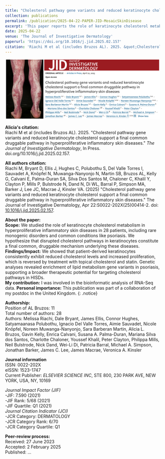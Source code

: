 ```yaml
---
title: "Cholesterol pathway gene variants and reduced keratinocyte cholesterol support a final common druggable pathway in hyperproliferative inflammatory skin diseases"
collection: publications
permalink: /publication/2025-04-22-PAPER-JID-MosaicSkinDisease
excerpt: 'This paper reports the role of keratinocyte cholesterol metabolism in hyperproliferative inflammatory skin diseases.'
date: 2025-04-22
venue: 'The Journal of Investigative Dermatology'
paperurl: 'https://doi.org/10.1016/j.jid.2025.02.157'
citation: 'Riachi M et al (includes Bruzos AL). 2025. &quot;Cholesterol pathway gene variants and reduced keratinocyte cholesterol support a final common druggable pathway in hyperproliferative inflammatory skin diseases.&quot; <i>The Journal of Investigative Dermatology</i>, In Press. doi.org/10.1016/j.jid.2025.02.157.'
---
```



<img src='/files/papers/2025-04-22-PAPER-JID-MosaicSkinDisease.png' />  

**Alicia's citation:**  
Riachi M et al (includes Bruzos AL). 2025. "Cholesterol pathway gene variants and reduced keratinocyte cholesterol support a final common druggable pathway in hyperproliferative inflammatory skin diseases." <i>The Journal of Investigative Dermatology</i>, In Press. doi.org/10.1016/j.jid.2025.02.157.  
  
**All authors citation:**  
Riachi M, Bryant D, Ellis J, Hughes C, Polubothu S, Del Valle Torres I, Sauvadet A, Knöpfel N, Muwanga-Nanyonjo N, Martin SB, Bruzos AL, Kelly G, Calvani E, Palma-Duran SA, Silva Dos Santos M, Chaloner C, Khalil Y, Clayton P, Mills P, Bulstrode N, Dand N, Di WL, Barral P, Simpson MA, Barker J, Lee JC, Macrae J, Kinsler VA. (2025) "Cholesterol pathway gene variants and reduced keratinocyte cholesterol support a final common druggable pathway in hyperproliferative inflammatory skin diseases." The Journal of Investigative Dermatology, Apr 22:S0022-202X(25)00414-2. doi: [10.1016/j.jid.2025.02.157](https://doi.org/10.1016/j.jid.2025.02.157).  
  
**About the paper:**  
**Scope:** We studied the role of keratinocyte cholesterol metabolism in hyperproliferative inflammatory skin diseases in 28 patients, including rare monogenic disorders and common conditions like psoriasis. We hypothesize that disrupted cholesterol pathways in keratinocytes constitute a final common, druggable mechanism underlying these diseases.  
**Findings/Impact:** We showed that patient-derived keratinocytes consistently exhibit reduced cholesterol levels and increased proliferation, which is reversed by treatment with topical cholesterol and statin. Genetic analyses revealed enrichment of lipid metabolism gene variants in psoriasis, supporting a broader therapeutic potential for targeting cholesterol pathways in HISDs.  
**My contribution:** I was involved in the bioinformatic analysis of RNA-Seq data. 
**Personal importance:** This publication was part of a collaboration of my postdoc in the United Kingdom.
{: .notice}

**Authorship:**  
Position of AL Bruzos: 11  
Total number of authors: 28  
Authors: Melissa Riachi, Dale Bryant, James Ellis, Connor Hughes, Satyamaanasa Polubothu, Ignacio Del Valle Torres, Aimie Sauvadet, Nicole Knöpfel, Noreen Muwanga-Nanyonjo, Sara Barberan Martin, Alicia L. Bruzos, Gavin Kelly, Enrica Calvani, Susana A. Palma-Duran, Mariana Silva dos Santos, Charlotte Chaloner, Youssef Khalil, Peter Clayton, Philippa Mills, Neil Bulstrode, Nick Dand, Wei-Li Di, Patricia Barral, Michael A. Simpson, Jonathan Barker, James C. Lee, James Macrae, Veronica A. Kinsler  

**Journal information**  
ISSN: 0022-202X  
eISSN: 1523-1747      
Current Publisher:  *ELSEVIER SCIENCE INC*, STE 800, 230 PARK AVE, NEW YORK, USA, NY, 10169   
  
*Journal Impact Factor (JIF)*  
-JIF: 7.590 (2021)  
-JIF Rank: 5/68 (2021)  
-JIF Quartile: Q1 (2021)   
*Journal Citation Indicator (JCI)*  
-JCR Category: DERMATOLOGY  
-JCR Category Rank: 6/70      
-JCR Category Quartile: Q1      

**Peer-review process:**  
Received: 27 June 2023  
Accepted: 2 February 2025  
Published: ...
